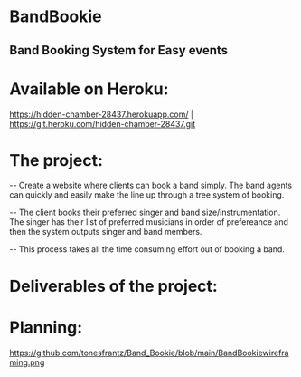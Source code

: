 # BandBookie

## Band Booking System for Easy events

# Available on Heroku:

https://hidden-chamber-28437.herokuapp.com/ | https://git.heroku.com/hidden-chamber-28437.git

# The project:

-- Create a website where clients can book a band simply. The band agents can quickly and easily make the line up through a tree system of booking.

-- The client books their preferred singer and band size/instrumentation. The singer has their list of preferred musicians in order of prefereance and then
the system outputs singer and band members.

-- This process takes all the time consuming effort out of booking a band.

# Deliverables of the project:


# Planning:

https://github.com/tonesfrantz/Band_Bookie/blob/main/BandBookiewireframing.png
